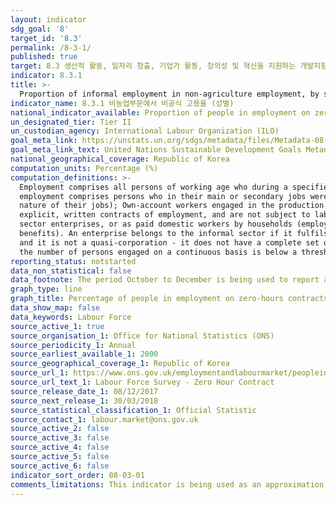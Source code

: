 ```yaml
---
layout: indicator
sdg_goal: '8'
target_id: '8.3'
permalink: /8-3-1/
published: true
target: 8.3 생산적 활동, 일자리 창출, 기업가 활동, 창의성 및 혁신을 지원하는 개발지향형 정책 촉진; 중소기업 육성
indicator: 8.3.1
title: >-
  Proportion of informal employment in non‑agriculture employment, by sex
indicator_name: 8.3.1 비농업부문에서 비공식 고용율 (성별)
national_indicator_available: Proportion of people in employment on zero-hours contracts, by age, sex, region, and occupation
un_designated_tier: Tier II
un_custodian_agency: International Labour Organization (ILO)
goal_meta_link: https://unstats.un.org/sdgs/metadata/files/Metadata-08-03-01.pdf
goal_meta_link_text: United Nations Sustainable Development Goals Metadata (PDF 231 KB)
national_geographical_coverage: Republic of Korea
computation_units: Percentage (%)
computation_definitions: >-
  Employment comprises all persons of working age who during a specified brief period, such as one week or one day, were either in paid employment (whether at work or with a job but not at work) or in selfemployment (whether at work or with an enterprise but not at work). Informal
  employment comprises persons who in their main or secondary jobs were in one of the following categories - Own-account workers, employers and members of producers’ cooperatives employed in their own informal sector enterprises (the characteristics of the enterprise determine the informal
  nature of their jobs); Own-account workers engaged in the production of goods exclusively for own final use by their household (e.g. subsistence farming); Contributing family workers, regardless of whether they work in formal or informal sector enterprises (they usually do not have
  explicit, written contracts of employment, and are not subject to labour legislation, social security regulations, collective agreements, etc., which determines the informal nature of their jobs); Employees holding informal jobs, whether employed by formal sector enterprises, informal
  sector enterprises, or as paid domestic workers by households (employees are considered to have informal jobs if their employment relationship is, in law or in practice, not subject to national labour legislation, income taxation, social protection or entitlement to certain employment
  benefits). An enterprise belongs to the informal sector if it fulfils the three following conditions - It is an unincorporated enterprise (it is not constituted as a legal entity separate from its owners, and it is owned and controlled by one or more members of one or more households,
  and it is not a quasi-corporation - it does not have a complete set of accounts, including balance sheets); It is a market enterprise (it sells at least some of the goods or services it produces); The enterprise is not registered or the employees of the enterprise are not registered or
  the number of persons engaged on a continuous basis is below a threshold determined by the country.
reporting_status: notstarted
data_non_statistical: false
data_footnote: The period October to December is being used to report annual data. The date on the X axis is the year at the start of the period.
graph_type: line
graph_title: Percentage of people in employment on zero-hours contracts, by age, sex, region, and occupation
data_show_map: false
data_keywords: Labour Force
source_active_1: true
source_organisation_1: Office for National Statistics (ONS)
source_periodicity_1: Annual
source_earliest_available_1: 2000
source_geographical_coverage_1: Republic of Korea
source_url_1: https://www.ons.gov.uk/employmentandlabourmarket/peopleinwork/earningsandworkinghours/datasets/zerohourssummarydatatables
source_url_text_1: Labour Force Survey - Zero Hour Contract
source_release_date_1: 08/12/2017
source_next_release_1: 30/03/2018
source_statistical_classification_1: Official Statistic 
source_contact_1: labour.market@ons.gov.uk
source_active_2: false
source_active_3: false
source_active_4: false
source_active_5: false
source_active_6: false
indicator_sort_order: 08-03-01
comments_limitations: This indicator is being used as an approximation of the UN SDG Indicator. Where possible, we will work to identify or develop UK data to meet the global indicator specification. This indicator has not been identified in collaboration with topic experts.
---
```

